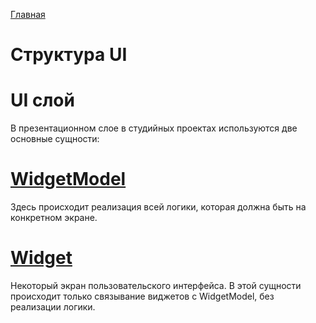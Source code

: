 [Главная](../main.md)

# Структура UI 

UI слой
=======

В презентационном слое в студийных проектах используются две основные сущности:

# [WidgetModel](widget_model.md)

Здесь происходит реализация всей логики, которая должна быть на конкретном экране.

# [Widget](widget.md)

Некоторый экран пользовательского интерфейса. В этой сущности происходит только связывание виджетов 
с WidgetModel, без реализации логики.